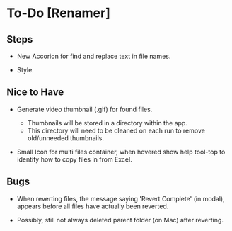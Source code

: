 # To-Do [Renamer]

## Steps

- New Accorion for find and replace text in file names.

- Style.

## Nice to Have

- Generate video thumbnail (.gif) for found files.

  - Thumbnails will be stored in a directory within the app.
  - This directory will need to be cleaned on each run to remove old/unneeded thumbnails.

- Small Icon for multi files container, when hovered show help tool-top to identify how to copy files in from Excel.

## Bugs

- When reverting files, the message saying 'Revert Complete' (in modal), appears before all files have actually been reverted.

- Possibly, still not always deleted parent folder (on Mac) after reverting.
